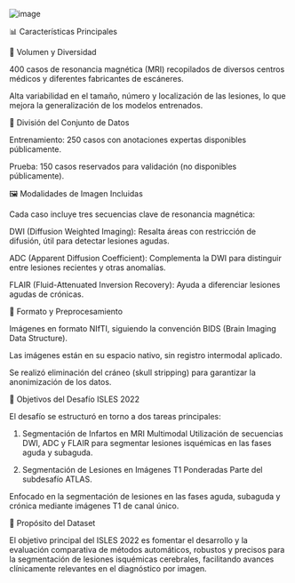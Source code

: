 ![image](https://github.com/user-attachments/assets/cee1be08-a422-46c4-9d5a-2aa3df7d30cf)

📊 Características Principales

🔢 Volumen y Diversidad

400 casos de resonancia magnética (MRI) recopilados de diversos centros médicos y diferentes fabricantes de escáneres.

Alta variabilidad en el tamaño, número y localización de las lesiones, lo que mejora la generalización de los modelos entrenados.

📁 División del Conjunto de Datos

Entrenamiento: 250 casos con anotaciones expertas disponibles públicamente.

Prueba: 150 casos reservados para validación (no disponibles públicamente).

🖼 Modalidades de Imagen Incluidas

Cada caso incluye tres secuencias clave de resonancia magnética:

DWI (Diffusion Weighted Imaging): Resalta áreas con restricción de difusión, útil para detectar lesiones agudas.

ADC (Apparent Diffusion Coefficient): Complementa la DWI para distinguir entre lesiones recientes y otras anomalías.

FLAIR (Fluid-Attenuated Inversion Recovery): Ayuda a diferenciar lesiones agudas de crónicas.

🧪 Formato y Preprocesamiento

Imágenes en formato NIfTI, siguiendo la convención BIDS (Brain Imaging Data Structure).

Las imágenes están en su espacio nativo, sin registro intermodal aplicado.

Se realizó eliminación del cráneo (skull stripping) para garantizar la anonimización de los datos.

🎯 Objetivos del Desafío ISLES 2022

El desafío se estructuró en torno a dos tareas principales:

1. Segmentación de Infartos en MRI Multimodal
Utilización de secuencias DWI, ADC y FLAIR para segmentar lesiones isquémicas en las fases aguda y subaguda.

2. Segmentación de Lesiones en Imágenes T1 Ponderadas
Parte del subdesafío ATLAS.

Enfocado en la segmentación de lesiones en las fases aguda, subaguda y crónica mediante imágenes T1 de canal único.

🧠 Propósito del Dataset

El objetivo principal del ISLES 2022 es fomentar el desarrollo y la evaluación comparativa de métodos automáticos, robustos y precisos para la segmentación de lesiones isquémicas cerebrales, facilitando avances clínicamente relevantes en el diagnóstico por imagen.


